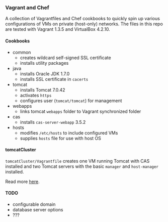 ### Vagrant and Chef 

A collection of Vagrantfiles and Chef cookbooks to quickly spin up various configurations of VMs on private (host-only) networks.  The files in this repo are tested with Vagrant 1.3.5 and VirtualBox 4.2.10.

#### Cookbooks

* common
    * creates wildcard self-signed SSL certificate
    * installs utility packages
* java
    * installs Oracle JDK 1.7.0
    * installs SSL certificate in `cacerts`
* tomcat
    * installs Tomcat 7.0.42
    * activates `https`
    * configures user (`tomcat/tomcat`) for management
* webapps
    * links tomcat `webapps` folder to Vagrant synchronized folder
* cas
    * installs `cas-server-webapp` 3.5.2
* hosts
    * modifies `/etc/hosts` to include configured VMs
    * supplies `hosts` file for use with host OS

#### tomcatCluster

`tomcatCluster/Vagrantfile` creates one VM running Tomcat with CAS installed and two Tomcat servers with the basic `manager` and `host-manager` installed.

Read more [here](https://github.com/jdgoldie/vagrant/tree/master/tomcatCluster).

#### TODO

* configurable domain
* database server options
* ???

